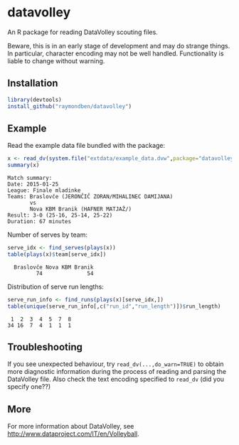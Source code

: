 # datavolley
An R package for reading DataVolley scouting files.

Beware, this is in an early stage of development and may do strange things. In particular, character encoding may not be well handled. Functionality is liable to change without warning.

## Installation

```R
library(devtools)
install_github("raymondben/datavolley")
```

## Example

Read the example data file bundled with the package:
```R
x <- read_dv(system.file("extdata/example_data.dvw",package="datavolley"),insert_technical_timeouts=FALSE)
summary(x)
```

    Match summary:
    Date: 2015-01-25
    League: Finale mladinke
    Teams: Braslovče (JERONČIČ ZORAN/MIHALINEC DAMIJANA)
           vs
           Nova KBM Branik (HAFNER MATJAŽ/)
    Result: 3-0 (25-16, 25-14, 25-22)
    Duration: 67 minutes


Number of serves by team:

```R
serve_idx <- find_serves(plays(x))
table(plays(x)$team[serve_idx])
```

      Braslovče Nova KBM Branik 
             74              54 


Distribution of serve run lengths:

```R
serve_run_info <- find_runs(plays(x)[serve_idx,])
table(unique(serve_run_info[,c("run_id","run_length")])$run_length)
```

     1  2  3  4  5  7  8 
    34 16  7  4  1  1  1 


## Troubleshooting

If you see unexpected behaviour, try `read_dv(...,do_warn=TRUE)` to obtain more diagnostic information during the process of reading and parsing the DataVolley file. Also check the text encoding specified to `read_dv` (did you specify one??)


## More

For more information about DataVolley, see http://www.dataproject.com/IT/en/Volleyball.

